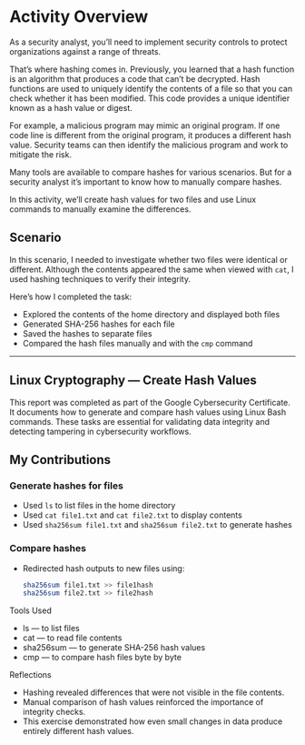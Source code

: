 # Activity Overview
As a security analyst, you’ll need to implement security controls to protect organizations against a range of threats.

That’s where hashing comes in. Previously, you learned that a hash function is an algorithm that produces a code that can’t be decrypted. Hash functions are used to uniquely identify the contents of a file so that you can check whether it has been modified. This code provides a unique identifier known as a hash value or digest.

For example, a malicious program may mimic an original program. If one code line is different from the original program, it produces a different hash value. Security teams can then identify the malicious program and work to mitigate the risk.

Many tools are available to compare hashes for various scenarios. But for a security analyst it’s important to know how to manually compare hashes.

In this activity, we’ll create hash values for two files and use Linux commands to manually examine the differences.

## Scenario
In this scenario, I needed to investigate whether two files were identical or different. Although the contents appeared the same when viewed with `cat`, I used hashing techniques to verify their integrity.

Here’s how I completed the task:
- Explored the contents of the home directory and displayed both files
- Generated SHA-256 hashes for each file
- Saved the hashes to separate files
- Compared the hash files manually and with the `cmp` command

---

## Linux Cryptography — Create Hash Values
This report was completed as part of the Google Cybersecurity Certificate. It documents how to generate and compare hash values using Linux Bash commands. These tasks are essential for validating data integrity and detecting tampering in cybersecurity workflows.

## My Contributions
### Generate hashes for files
- Used `ls` to list files in the home directory
- Used `cat file1.txt` and `cat file2.txt` to display contents
- Used `sha256sum file1.txt` and `sha256sum file2.txt` to generate hashes

### Compare hashes
- Redirected hash outputs to new files using:
  ```bash
  sha256sum file1.txt >> file1hash
  sha256sum file2.txt >> file2hash

Tools Used
- ls — to list files
- cat — to read file contents
- sha256sum — to generate SHA-256 hash values
- cmp — to compare hash files byte by byte

Reflections
- Hashing revealed differences that were not visible in the file contents.
- Manual comparison of hash values reinforced the importance of integrity checks.
- This exercise demonstrated how even small changes in data produce entirely different hash values.
